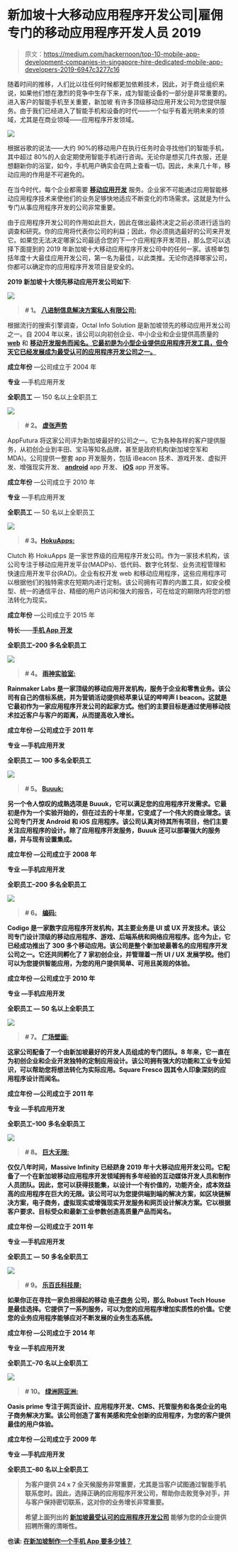 # 新加坡十大移动应用程序开发公司|雇佣专门的移动应用程序开发人员 2019

> 原文：<https://medium.com/hackernoon/top-10-mobile-app-development-companies-in-singapore-hire-dedicated-mobile-app-developers-2019-6947c3277c16>

随着时间的推移，人们比以往任何时候都更加依赖技术，因此，对于商业组织来说，如果他们想在激烈的竞争中生存下来，成为智能设备的一部分是非常重要的。进入客户的智能手机至关重要，新加坡 有许多顶级移动应用开发公司为您提供服务。由于我们已经进入了智能手机和设备的时代——一个似乎有着光明未来的领域，尤其是在商业领域——应用程序开发领域。

![](img/9a4a91591b1bfe6b3bb0b12859d9d215.png)

根据谷歌的说法——大约 90%的移动用户在执行任务时会寻找他们的智能手机，其中超过 80%的人会定期使用智能手机进行咨询。无论你是想买几件衣服，还是想翻新你的浴室，如今，手机用户确实会在网上查看一切。因此，未来几十年，移动应用的作用是不可避免的。

在当今时代，每个企业都需要 [**移动应用开发**](https://www.octalsoftware.com.sg/mobile-app-development?utm_source=medium&utm_medium=referral&utm_campaign=kanika) 服务。企业家不可能通过应用智能移动应用程序技术来使他们的业务足够快地适应不断变化的市场需求。这就是为什么专门从事应用程序开发的公司非常重要。

由于应用程序开发公司的作用如此巨大，因此在做出最终决定之前必须进行适当的调查和研究。你的应用将代表你公司的利益；因此，你必须挑选最好的公司来开发它。如果您无法决定哪家公司最适合您的下一个应用程序开发项目，那么您可以选择下面提到的 2019 年新加坡十大移动应用程序开发公司中的任何一家。该榜单包括年度十大最佳应用开发公司，第一名为最佳，以此类推。无论你选择哪家公司，你都可以确定你的应用程序开发项目是安全的。

**2019 新加坡十大领先移动应用开发公司如下**:

![](img/0e7a93270d8bb07a50837eec85ce1bda.png)

> **# 1。** [**八进制信息解决方案私人有限公司:**](https://www.octalsoftware.com.sg/?utm_source=99firms&utm_medium=referral&utm_campaign=kanika)

根据流行的搜索引擎调查，Octal Info Solution 是新加坡领先的移动应用开发公司之一。自 2004 年以来，该公司以向初创企业、中小企业和企业提供高质量的 [**web**](https://www.octalsoftware.com.sg/web-development-singapore?utm_source=medium&utm_medium=referral&utm_campaign=kanika) 和 [**移动开发服务而闻名。它最初是为小型企业提供应用程序开发工具，但今天它已经发展成为最受认可的应用程序开发公司之一。**](https://www.octalsoftware.com.sg/hire-mobile-app-developer?utm_source=medium&utm_medium=referral&utm_campaign=kanika)

**成立年份** —公司成立于 2004 年

**专业** —手机应用开发

**全职员工** — 150 名以上全职员工

![](img/be36c9657e63ed6e167edf1dce46c62b.png)

> **# 2。** [**虚张声势**](https://swagsoft.com.sg/?utm_source=99firms&utm_medium=referral&utm_campaign=kanika)

AppFutura 将这家公司评为新加坡最好的公司之一。它为各种各样的客户提供服务，从初创企业到丰田、宝马等知名品牌，甚至是政府机构(新加坡空军和 MDA)。公司提供一整套 app 开发服务，包括 iBeacon 技术、游戏开发、虚拟开发、增强现实开发、 [**android**](https://www.octalsoftware.com.sg/android-app-development-singapore?utm_source=medium&utm_medium=referral&utm_campaign=kanika) app 开发、 [**iOS**](https://www.octalsoftware.com.sg/ios-app-development-singapore?utm_source=medium&utm_medium=referral&utm_campaign=kanika) app 开发等。

**成立年份** —公司成立于 2010 年

**专业** —手机应用开发

**全职员工** — 50 名以上全职员工

![](img/5fe3c123024b6f36c7dac15b73b5c75e.png)

> **# 3。**[**HokuApps:**](https://www.hokuapps.com/?utm_source=99firms&utm_medium=referral&utm_campaign=kanika)

Clutch 称 HokuApps 是一家世界级的应用程序开发公司。作为一家技术机构，该公司专注于移动应用开发平台(MADPs)、低代码、数字化转型、业务流程管理和快速应用开发平台(RAD)。企业有权开发 web 和移动应用程序，这些应用程序可以根据他们的独特需求在短期内进行定制。该公司拥有可靠的内置工具，如安全模型、统一的通信平台、精细的用户访问和强大的报告，可在给定的期限内将您的想法转化为现实。

**成立年份** —公司成立于 2015 年

**特长**——**[**手机 App 开发**](https://www.octalsoftware.com.sg/mobile-app-development?utm_source=medium&utm_medium=referral&utm_campaign=kanika)**

****全职员工**–200 多名全职员工**

**![](img/2b55ca976b8c12f3ed78304bfc8c07c0.png)**

> ****# 4。** [**雨神实验室:**](http://rainmaker-labs.com/?utm_source=medium&utm_medium=referral&utm_campaign=kanika)**

**Rainmaker Labs 是一家顶级的移动应用开发机构，服务于企业和零售业务。该公司有自己的信标系统，并为营销活动提供经苹果认证的哔哔声 I beacon。这就是它最初作为一家应用程序开发公司的起家方式。他们的主要目标是通过使用移动技术拉近客户与客户的距离，从而提高收入增长。**

****成立年份** —公司成立于 2011 年**

****专业** —手机应用开发**

****全职员工** — 100 多名全职员工**

**![](img/47f75959267c4d1f9d7abbe83810882b.png)**

> ****# 5。** [**Buuuk:**](https://buuuk.com/?utm_source=medium&utm_medium=referral&utm_campaign=kanika)**

**另一个令人惊叹的成熟选项是 Buuuk，它可以满足您的应用程序开发需求。它最初是作为一个实验开始的，但在过去的十年里，它变成了一个伟大的商业理念。该公司专门开发 Android 和 iOS 应用程序。该公司认真对待其所有项目，他们主要关注应用程序的设计。除了应用程序开发服务，Buuuk 还可以部署强大的服务器，并与现有设置集成。**

****成立年份** —公司成立于 2008 年**

****专业** —手机应用开发**

****全职员工**–200 多名全职员工**

**![](img/87a189d41991af2108536fe48052cda0.png)**

> ****# 6。** [**编码:**](https://www.codigo.co/?utm_source=medium&utm_medium=referral&utm_campaign=kanika)**

**Codigo 是一家数字应用程序开发机构，其主要业务是 UI 或 UX 开发技术。该公司专门设计顶级的移动应用程序、游戏、后端系统和网络应用程序。迄今为止，它已经成功推出了 300 多个移动应用。该公司是整个新加坡最著名的应用程序开发公司之一。它还共同孵化了 7 家初创企业，并管理着一所 UI / UX 发展学校。他们可以为您提供智能应用，为您的用户提供简单、可用且美观的体验。**

****成立年份** —公司成立于 2010 年**

****专业** —手机应用开发**

****全职员工** — 50 名以上全职员工**

**![](img/afd7f7ee32b262f615945db9882daff7.png)**

> ****# 7。** [**广场壁画:**](http://www.squarefresco.com/?utm_source=medium&utm_medium=referral&utm_campaign=kanika)**

**这家公司配备了一个由新加坡最好的开发人员组成的专门团队。8 年来，它一直在为初创企业和企业开发独特的定制应用设计。该公司拥有强大的功能和工业专业知识，可以帮助您将想法转化为实际应用。Square Fresco 因其令人印象深刻的应用程序设计而闻名。**

****成立年份** —公司成立于 2011 年**

****专业** —手机应用开发**

****全职员工**–100 多名全职员工**

**![](img/44f8e8893d2fcecd174ec2a42909daa4.png)**

> ****# 8。** [**巨大无限:**](https://www.massiveinfinity.com/?utm_source=medium&utm_medium=referral&utm_campaign=kanika)**

**仅仅八年时间，Massive Infinity 已经跻身 2019 年十大移动应用开发公司。它配备了一个在新加坡移动应用程序开发领域拥有多年经验的互动媒体开发人员和制作人员团队。因此，您可以获得技能集，以设计一个有价值的，功能齐全，成本效益高的应用程序在巨大的无限。该公司可以为您提供端到端的解决方案，如区块链解决方案，电子商务，虚拟现实或增强现实开发服务和网页设计解决方案。它以根据客户要求、目标受众和最新工业参数创造高质量产品而闻名。**

****成立年份** —公司成立于 2011 年**

****专业** —手机应用开发**

****全职员工** — 50 多名全职员工**

**![](img/4ba9266b37c936305c25eba214351a67.png)**

> ****# 9。** [**乐百氏科技屋:**](https://robusttechhouse.com/?utm_source=medium&utm_medium=referral&utm_campaign=kanika)**

**如果你正在寻找一家负担得起的移动 [**电子商务**](https://www.octalsoftware.com.sg/ecommerce-solutions?utm_source=medium&utm_medium=referral&utm_campaign=kanika) 公司，那么 Robust Tech House 是最佳选择。它提供了一系列服务，可以为您的应用程序增加实质性的价值。它使您的业务应用程序能够应对不断发展的业务生态系统。**

****成立年份** —公司成立于 2014 年**

****专业** —手机应用开发**

****全职员工**–70 名以上全职员工**

**![](img/fa2d39f298d91121c603c31e11d1c562.png)**

> ****# 10。** [**绿洲网亚洲:**](https://www.oasiswebasia.com/?utm_source=medium&utm_medium=referral&utm_campaign=kanika)**

**Oasis prime 专注于网页设计、应用程序开发、CMS、托管服务和各类企业的电子商务解决方案。该公司创造了富有美感和完全创新的应用程序，为您的客户提供最佳的用户体验。**

****成立年份** —公司成立于 2009 年**

****专业** —手机应用开发**

****全职员工**–80 名以上全职员工**

> ****为客户提供 24 x 7 全天候服务非常重要，尤其是当客户试图通过智能手机联系您时。因此，选择正确的应用程序开发公司，帮助你击败竞争对手，并与客户保持密切联系，这对你的业务增长非常重要。****
> 
> ****希望上面列出的** [**新加坡最受认可的应用程序开发公司**](https://www.octalsoftware.com.sg/?utm_source=medium&utm_medium=referral&utm_campaign=kanika) **能够为您的企业提供招聘所需的清晰性。****

****也读:** [**在新加坡制作一个手机 App 要多少钱？**](https://www.octalsoftware.com.sg/blog/cost-mobile-app-development-singapore/?utm_source=medium&utm_medium=referral&utm_campaign=kanika)**